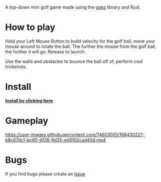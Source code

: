 A top-down mini golf game made using the [ggez](https://github.com/ggez/ggez) library and Rust.

# How to play
Hold your Left Mouse Button to build velocity for the golf ball, move your mouse around to rotate the ball. The further the mouse from the golf ball, the further it will go. Release to launch.

Use the walls and obstacles to bounce the ball off of, perform cool trickshots.

# Install
[**Install by clicking here**](https://github.com/RefinedDev/golf-rs/files/8693110/Golf-rs.zip) 

# Gameplay
https://user-images.githubusercontent.com/74603055/168430227-b8c67dc1-bc65-4516-9d35-ed9102cad40d.mp4

# Bugs
If you find bugs please create an [Issue](https://github.com/RefinedDev/golf-rs/issues)
